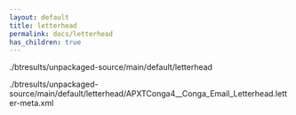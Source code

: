 ```yaml
---
layout: default
title: letterhead
permalink: docs/letterhead
has_children: true
---
```




./btresults/unpackaged-source/main/default/letterhead

./btresults/unpackaged-source/main/default/letterhead/APXTConga4__Conga_Email_Letterhead.letter-meta.xml


